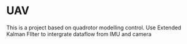 # UAV
This is a project based on quadrotor modelling control. Use Extended Kalman FIlter to intergrate dataflow from IMU and camera

